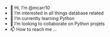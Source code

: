 - 👋 Hi, I’m @mcarr10
- 👀 I’m interested in all things database related
- 🌱 I’m currently learning Python
- 💞️ I’m looking to collaborate on Python projets
- 📫 How to reach me ...

<!---
mcarr10/mcarr10 is a ✨ special ✨ repository because its `README.md` (this file) appears on your GitHub profile.
You can click the Preview link to take a look at your changes.
--->
